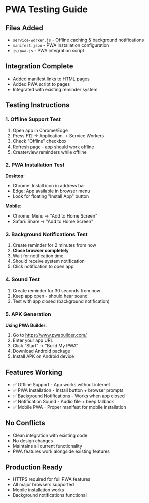 # PWA Testing Guide

## Files Added
- `service-worker.js` - Offline caching & background notifications
- `manifest.json` - PWA installation configuration
- `js/pwa.js` - PWA integration script

## Integration Complete
- Added manifest links to HTML pages
- Added PWA script to pages
- Integrated with existing reminder system

## Testing Instructions

### 1. Offline Support Test
1. Open app in Chrome/Edge
2. Press F12 → Application → Service Workers
3. Check "Offline" checkbox
4. Refresh page - app should work offline
5. Create/view reminders while offline

### 2. PWA Installation Test
**Desktop:**
- Chrome: Install icon in address bar
- Edge: App available in browser menu
- Look for floating "Install App" button

**Mobile:**
- Chrome: Menu → "Add to Home Screen"
- Safari: Share → "Add to Home Screen"

### 3. Background Notifications Test
1. Create reminder for 2 minutes from now
2. **Close browser completely**
3. Wait for notification time
4. Should receive system notification
5. Click notification to open app

### 4. Sound Test
1. Create reminder for 30 seconds from now
2. Keep app open - should hear sound
3. Test with app closed (background notification)

### 5. APK Generation
**Using PWA Builder:**
1. Go to https://www.pwabuilder.com/
2. Enter your app URL
3. Click "Start" → "Build My PWA"
4. Download Android package
5. Install APK on Android device

## Features Working
- ✅ Offline Support - App works without internet
- ✅ PWA Installation - Install button + browser prompts
- ✅ Background Notifications - Works when app closed
- ✅ Notification Sound - Audio file + beep fallback
- ✅ Mobile PWA - Proper manifest for mobile installation

## No Conflicts
- Clean integration with existing code
- No design changes
- Maintains all current functionality
- PWA features work alongside existing features

## Production Ready
- HTTPS required for full PWA features
- All major browsers supported
- Mobile installation works
- Background notifications functional